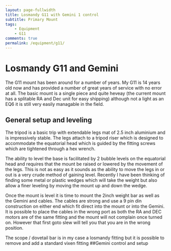 ```yaml
---
layout: page-fullwidth
title: Losmandy G11 with Gemini 1 control
subtitle: Primary Mount 
tags: 
    - Equipment
    - G11
comments: true
permalink: /equipment/g11/
---
```

# Losmandy G11 and Gemini

The G11 mount has been around for a number of years. My G11 is 14 years old now and has provided a number of great years of service with no error at all.
The basic mount is a single piece and quite heveay (the current mount has a splitable RA and Dec unit for easy shipping) although not a light as an EQ6 it is still very easily managable in the field. 
## General setup and leveling
The tripod is a basic trip with extendable legs mat of 2.5 inch aluminium and is impressively stable. The legs attach to a tripod riser which is designed to accommodate the equatorial head which is guided by the fitting screws which are tightened through a hex wrench.  

The ability to level the base is facilitated by 2 bubble levels on the equatorial head and requires that the mount be raised or lowered by the movement of the legs. This is not as easy as it sounds as the ability to move the legs in or out is a very crude method of gaining level. Recently I have been thinking of finding some metal or plastic wedges which will take the weight but also allow a finer leveling by moving the mount up and down the wedge.

Once the mount is level it is time to mount the 2inch weight bar as well as the Gemini and cables. The cables are strong and use a 9 pin din construction on either end which fit direct into the mount or into the Gemini. It is possible to place the cables in the wrong port as both the RA and DEC motors are of the same fitting and the mount will not complain once turned on. However that first goto slew will tell you that you are in the wrong position. 

The scope / dovetail bar is in my case a losmandy fitting but it is possible to remove and add a standard vixen fitting 
##Gemini control and setup
